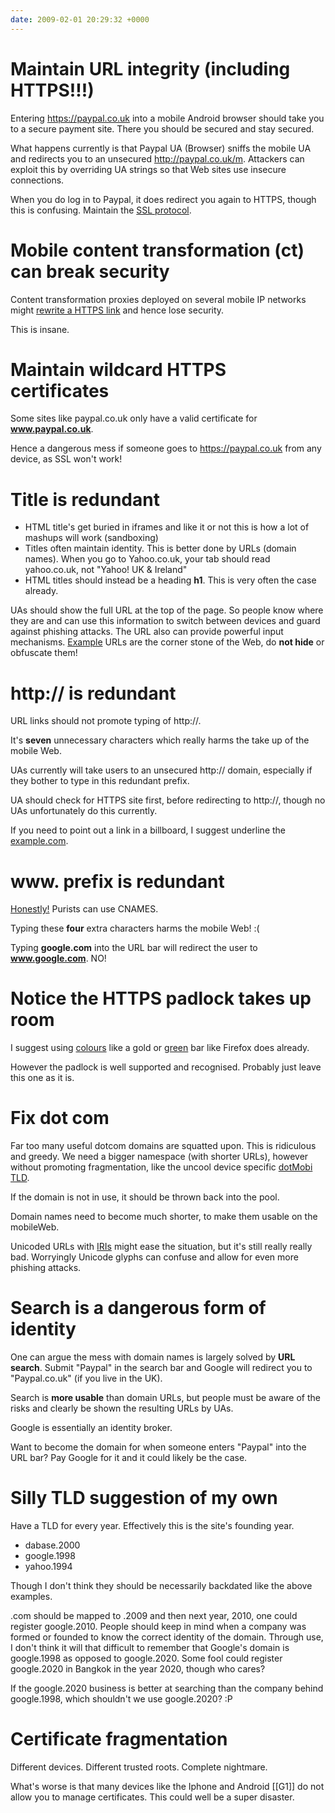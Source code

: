 ```yaml
---
date: 2009-02-01 20:29:32 +0000
---
```


# Maintain URL integrity (including HTTPS!!!)

Entering https://paypal.co.uk into a mobile Android browser should take you to
a secure payment site. There you should be secured and stay secured.

What happens currently is that Paypal UA (Browser) sniffs the mobile UA and redirects you
to an unsecured http://paypal.co.uk/m. Attackers can exploit this by
overriding UA strings so that Web sites use insecure connections.

When you do log in to Paypal, it does redirect you again to HTTPS, though this
is confusing. Maintain the [SSL protocol](http://en.wikipedia.org/wiki/Transport_Layer_Security).

# Mobile content transformation (ct) can break security

Content transformation proxies deployed on several mobile IP networks might
[rewrite a HTTPS
link](http://www.w3.org/TR/ct-guidelines/#sec-https-link-rewriting) and hence
lose security.

This is insane.

# Maintain wildcard HTTPS certificates

Some sites like paypal.co.uk only have a valid certificate for
**www.paypal.co.uk**.

Hence a dangerous mess if someone goes to https://paypal.co.uk from any device,
as SSL won't work!

# Title is redundant

* HTML title's get buried in iframes and like it or not this is how a lot of mashups will work (sandboxing)
* Titles often maintain identity. This is better done by URLs (domain names). When you go to Yahoo.co.uk, your tab should read yahoo.co.uk, not "Yahoo! UK &amp; Ireland"
* HTML titles should instead be a heading **h1**. This is very often the case already.

UAs should show the full URL at the top of the page. So people know where they
are and can use this information to switch between devices and guard against
phishing attacks. The URL also can provide powerful input mechanisms.
[Example](http://traintimes.org.uk/wok/wat) URLs are the corner stone of the
Web, do **not hide** or obfuscate them!

# http:// is redundant

URL links should not promote typing of http://.

It's **seven** unnecessary characters which really harms the take up of the mobile Web.

UAs currently will take users to an unsecured http:// domain, especially if
they bother to type in this redundant prefix.

UA should check for HTTPS site first, before redirecting to http://, though no
UAs unfortunately do this currently.

If you need to point out a link in a billboard, I suggest underline the <u>example.com</u>.

# www. prefix is redundant

[Honestly!](http://no-www.org/) Purists can use CNAMES.

Typing these **four** extra characters harms the mobile Web! :(

Typing **google.com** into the URL bar will redirect the user to **www.google.com**. NO!

# Notice the HTTPS padlock takes up room

I suggest using [colours](http://q.dabase.com/) like a gold or
[green](http://www.flickr.com/photos/jamiekitson/3176790336/) bar like Firefox
does already.

However the padlock is well supported and recognised. Probably just leave this
one as it is.

# Fix dot com

Far too many useful dotcom domains are squatted upon. This is ridiculous and
greedy. We need a bigger namespace (with shorter URLs), however without
promoting fragmentation, like the uncool device specific
[dotMobi](http://en.wikipedia.org/wiki/Dotmobi)
[TLD](http://en.wikipedia.org/wiki/Top_level_domain).

If the domain is not in use, it should be thrown back into the pool.

Domain names need to become much shorter, to make them usable on the mobileWeb.

Unicoded URLs with
[IRIs](http://en.wikipedia.org/wiki/Internationalized_Resource_Identifier)
might ease the situation, but it's still really really bad. Worryingly Unicode
glyphs can confuse and allow for even more phishing attacks.

# Search is a dangerous form of identity

One can argue the mess with domain names is largely solved by **URL search**.
Submit "Paypal" in the search bar and Google will redirect you to
"Paypal.co.uk" (if you live in the UK).

Search is **more usable** than domain URLs, but people must be aware of the
risks and clearly be shown the resulting URLs by UAs.

Google is essentially an identity broker.

Want to become the domain for when someone enters "Paypal" into the URL bar?
Pay Google for it and it could likely be the case.

# Silly TLD suggestion of my own

Have a TLD for every year. Effectively this is the site's founding year.

* dabase.2000
* google.1998
* yahoo.1994

Though I don't think they should be necessarily backdated like the above examples.

.com should be mapped to .2009 and then next year, 2010, one could register
google.2010. People should keep in mind when a company was formed or founded to
know the correct identity of the domain. Through use, I don't think it will
that difficult to remember that Google's domain is google.1998 as opposed to
google.2020. Some fool could register google.2020 in Bangkok in the year 2020,
though who cares?

If the google.2020 business is better at searching than the company behind
google.1998, which shouldn't we use google.2020? :P

# Certificate fragmentation

Different devices. Different trusted roots. Complete nightmare.

What's worse is that many devices like the Iphone and Android [[G1]] do not
allow you to manage certificates. This could well be a super disaster.
